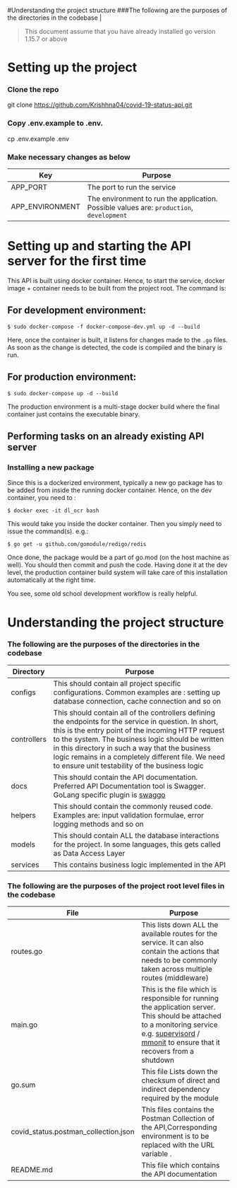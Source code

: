 #Understanding the project structure 
###The following are the purposes of the directories in the codebase
|
> This document assume that you have already installed  go version 1.15.7 or above

# Setting up the project
### Clone the repo
  
git clone https://github.com/Krishhna04/covid-19-status-api.git


### Copy .env.example to .env. 

cp .env.example .env

### Make necessary changes as below
|Key|Purpose|
|-|-|
|APP_PORT|The port to run the service|
|APP_ENVIRONMENT|The environment to run the application. Possible values are: `production`, `development`|


# Setting up and starting the API server for the first time
This API is built using docker container. Hence, to start the service, docker image + container needs to be built from the project root. The command is:
## For development environment:
```
$ sudo docker-compose -f docker-compose-dev.yml up -d --build
```
Here, once the container is built, it listens for changes made to the `.go` files. As soon as the change is detected, the code is compiled and the binary is run.

## For production environment:
```
$ sudo docker-compose up -d --build
```
The production environment is a multi-stage docker build where the final container just contains the executable binary.


## Performing tasks on an already existing API server

### Installing a new package
Since this is a dockerized environment, typically a new go package has to be added from inside the running docker container. Hence, on the dev container, you need to :
```
$ docker exec -it dl_ocr bash
```
This would take you inside the docker container. Then you simply need to issue the command(s). e.g.:
```
$ go get -u github.com/gomodule/redigo/redis
```
Once done, the package would be a part of go.mod (on the host machine as well). You should then commit and push the code. Having done it at the dev level, the production container build system will take care of this installation automatically at the right time. 

You see, some old school development workflow is really helpful.

# Understanding the project structure
### The following are the purposes of the directories in the codebase
|Directory  |Purpose|
|-|-|
|configs  |This should contain all project specific configurations. Common examples are : setting up database connection, cache connection and so on |
|controllers  |This should contain all of the controllers defining the endpoints for the service in question. In short, this is the entry point of the incoming HTTP request to the system. The business logic should be written in this directory in such a way that the business logic remains in a completely different file. We need to ensure unit testability of the business logic|
|docs  |This should contain the API documentation. Preferred API Documentation tool is Swagger. GoLang specific plugin is [swaggo](https://github.com/swaggo/swag) |
|helpers  |This should contain the commonly reused code. Examples are: input validation formulae, error logging methods and so on|
|models  |This should contain ALL the database interactions for the project. In some languages, this gets called as Data Access Layer|
|services |This contains business logic implemented in the API  |
### The following are the purposes of the project root level files in the codebase
|File|Purpose|
|-|-|
|routes.go|This lists down ALL the available routes for the service. It can also contain the actions that needs to be commonly taken across multiple routes (middleware)|
|main.go|This is the file which is responsible for running the application server. This should be attached to a monitoring service e.g. [supervisord](http://supervisord.org/) / [mmonit](https://mmonit.com/) to ensure that it recovers from a shutdown|On a typical docker-compose based environment, this would be taken care of by the docker engine|This also lists down ALL the available routes for the service. It can also contain the actions that needs to be commonly taken across multiple routes (middleware)|
|go.sum|This file Lists down the checksum of direct and indirect dependency required by the module|
|covid_status.postman_collection.json| This files contains the Postman Collection of the API,Corresponding environment is to be replaced with the URL variable .|
|README.md|This file which contains the API documentation|